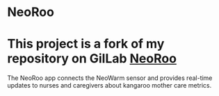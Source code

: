 # NeoRoo

# This project is a fork of my repository on GilLab [NeoRoo](https://gitlab.com/Mehul-Kumar-27/lh-mhbs-neoroo)
The NeoRoo app connects the NeoWarm sensor and provides real-time updates to nurses and caregivers about kangaroo mother care metrics.
